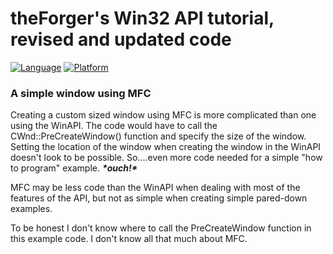 # theForger's Win32 API tutorial, revised and updated code
[![Language](https://img.shields.io/badge/Language%20-C-blue.svg)](https://github.com/GeorgePimpleton/theForger-winapi-tutorial/)
[![Platform](https://img.shields.io/badge/Platform%20-Win32-blue.svg)](https://github.com/GeorgePimpleton/theForger-winapi-tutorial/)

### A simple window using MFC
Creating a custom sized window using MFC is more complicated than one using the WinAPI.  The code would have to call the CWnd::PreCreateWindow() function and specify the size of the window.  Setting the location of the window when creating the window in the WinAPI doesn't look to be possible.  So....even more code needed for a simple "how to program" example.  ***\*ouch!\****

MFC may be less code than the WinAPI when dealing with most of the features of the API, but not as simple when creating simple pared-down examples.

To be honest I don't know where to call the PreCreateWindow function in this example code.  I don't know all that much about MFC.
